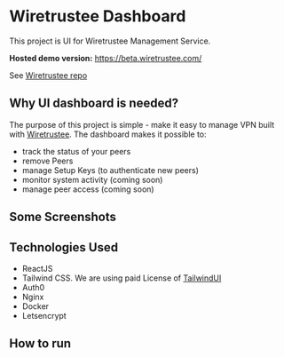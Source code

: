 # Wiretrustee Dashboard

This project is UI for Wiretrustee Management Service. 

**Hosted demo version:** https://beta.wiretrustee.com/

See [Wiretrustee repo](https://github.com/wiretrustee/wiretrustee)

## Why UI dashboard is needed?

The purpose of this project is simple - make it easy to manage VPN built with [Wiretrustee](https://github.com/wiretrustee/wiretrustee).
The dashboard makes it possible to:
- track the status of your peers
- remove Peers
- manage Setup Keys (to authenticate new peers)
- monitor system activity (coming soon)
- manage peer access (coming soon)

## Some Screenshots

## Technologies Used

- ReactJS
- Tailwind CSS. We are using paid License of [TailwindUI](https://tailwindui.com/)
- Auth0
- Nginx 
- Docker
- Letsencrypt

## How to run
